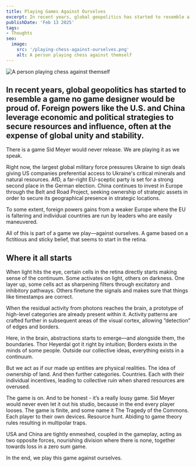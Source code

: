 ```yaml
---
title: Playing Games Against Ourselves
excerpt: In recent years, global geopolitics has started to resemble a game no game designer would be proud of. The power play reflects deeper cognitive patterns, ultimately driving a zero-sum logic where collective resources are overexploited, and no one truly wins. A tragedy of the commons on a planetary scale—finite, flawed, and unwinnable.
publishDate: 'Feb 13 2025'
tags:
- Thoughts
seo:
  image:
    src: '/playing-chess-against-ourselves.png'
    alt: A person playing chess against themself
---
```


![A person playing chess against themself](/playing-chess-against-ourselves.png)

## In recent years, global geopolitics has started to resemble a game no game designer would be proud of. Foreign powers like the U.S. and China leverage economic and political strategies to secure resources and influence, often at the expense of global unity and stability. 

There is a game Sid Meyer would never release. We are playing it as we speak.

Right now, the largest global military force pressures Ukraine to sign deals giving US companies preferential access to Ukraine's critical minerals and natural resources. AfD, a far-right EU-sceptic party is set for a strong second place in the German election. China continues to invest in Europe through the Belt and Road Project, seeking ownership of strategic assets in order to secure its geographical presence in strategic locations.

To some extent, foreign powers gains from a weaker Europe where the EU is faltering and individual countries are run by leaders who are easily maneuvered.

All of this is part of a game we play—against ourselves. A game based on a fictitious and sticky belief, that seems to start in the retina.

## Where it all starts
When light hits the eye, certain cells in the retina directly starts making sense of the continuum. Some activates on light, others on darkness. One layer up, some cells act as sharpening filters through excitatory and inhibitory pathways. Others finetune the signals and makes sure that things like timestamps are correct.

When the residual activity from photons reaches the brain, a prototype of high-level categories are already present within it. Activity patterns are crafted further in subsequent areas of the visual cortex, allowing ”detection” of edges and borders.

Here, in the brain, abstractions starts to emerge—and alongside them, the boundaries. Thor Heyerdal got it right by intuition; Borders exists in the minds of some people. Outside our collective ideas, everything exists in a continuum. 

But we act as if our made up entities are physical realities. The idea of ownership of land. And then further categories. Countries. Each with their individual incentives, leading to collective ruin when shared resources are overused. 

The game is on. And to be honest - it’s a really lousy game. Sid Meyer would never even let it out his studio, because in the end every player looses. The game is finite, and some name it The Tragedy of the Commons. Each player to their own devices. Resource hunt. Abiding to game theory rules resulting in multipolar traps.

USA and China are tightly enmeshed, coupled in the gameplay, acting as two opposite forces, nourishing division where there is none, together towards loss in a zero sum game.

In the end, we play this game against ourselves. 